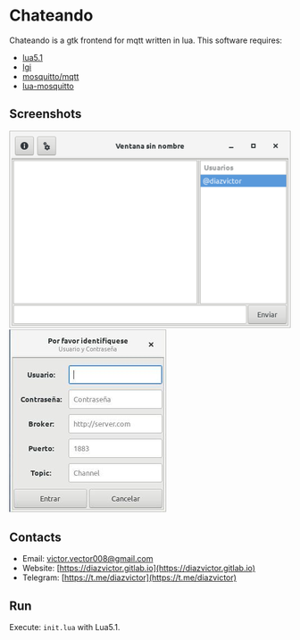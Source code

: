 # Chateando

Chateando is a gtk frontend for mqtt written in lua.
This software requires:
* [lua5.1](https://www.lua.org/download.html)
* [lgi](https://github.com/pavouk/lgi)
* [mosquitto/mqtt](http://mqtt.org/)
* [lua-mosquitto](https://github.com/flukso/lua-mosquitto/)

## Screenshots
![Screenshot](screenshot/chat.png "Chat")
![Screenshot](screenshot/login.png "Login")

## Contacts
- Email: [victor.vector008@gmail.com](mailto:victor.vector008@gmail.com)
- Website: [https://diazvictor.gitlab.io](https://diazvictor.gitlab.io)
- Telegram: [https://t.me/diazvictor](https://t.me/diazvictor)

## Run
Execute: `init.lua` with Lua5.1.
